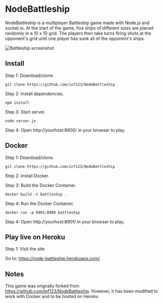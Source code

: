 # NodeBattleship

NodeBattleship is a multiplayer Battleship game made with Node.js and socket.io.
At the start of the game, five ships of different sizes are placed randomly in a 10 x 10 grid.
The players then take turns firing shots at the opponent's grid until one player has sunk all of
the opponent's ships.

![Battleship screenshot](http://inf123.github.io/battleship-screenshot.png)

## Install

Step 1: Download/clone.
```
git clone https://github.com/inf123/NodeBattleship
```
Step 2: Install dependencies.
```
npm install
```
Step 3: Start server.
```
node server.js
```
Step 4: Open http://yourhost:8900/ in your browser to play.

## Docker

Step 1: Download/clone.
```
git clone https://github.com/inf123/NodeBattleship
```
Step 2: Install Docker.

Step 3: Build the Docker Container.
```
docker build -t battleship .
```

Step 4: Run the Docker Container.
```
docker run -p 8901:8900 battleship
```

Step 4: Open http://yourhost:8901/ in your browser to play.


## Play live on Heroku

Step 1: Visit the site

Go to: https://node-battleship.herokuapp.com/


## Notes
This game was orignally forked from https://github.com/inf123/NodeBattleship. However, it has been modified to work with Docker and to be hosted on Heroku
